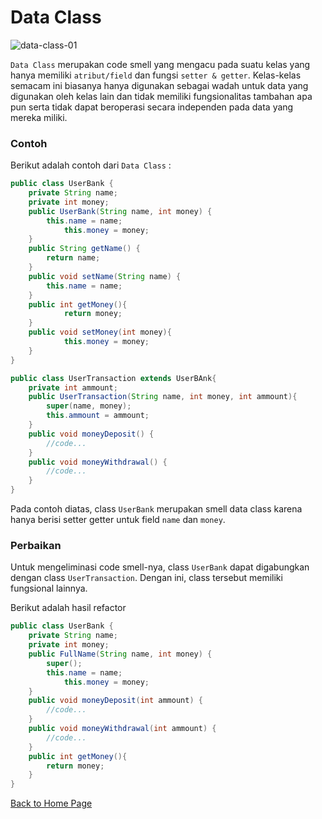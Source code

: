 # Data Class

![data-class-01](https://github.com/jonathanchr1/code-re/assets/113973058/892a3c06-278b-4337-ab1c-7df730649399)

`Data Class` merupakan code smell yang mengacu pada suatu kelas yang hanya memiliki `atribut/field` dan fungsi `setter & getter`. Kelas-kelas semacam ini biasanya hanya digunakan sebagai wadah untuk data yang digunakan oleh kelas lain dan tidak memiliki fungsionalitas tambahan apa pun serta tidak dapat beroperasi secara independen pada data yang mereka miliki.

### Contoh

Berikut adalah contoh dari `Data Class` :

```java
public class UserBank {
	private String name;
  	private int money;
	public UserBank(String name, int money) {
		this.name = name;
    		this.money = money;
	}
	public String getName() {
		return name;
	}
	public void setName(String name) {
		this.name = name;
	}
  	public int getMoney(){
    		return money;
  	}
  	public void setMoney(int money){
    		this.money = money;
  	}
}
```
```java
public class UserTransaction extends UserBAnk{
	private int ammount;
	public UserTransaction(String name, int money, int ammount){
		super(name, money);
		this.ammount = ammount;
	}
	public void moneyDeposit() {
		//code...
	}
  	public void moneyWithdrawal() {
		//code...
	}
}
```

Pada contoh diatas, class `UserBank` merupakan smell data class karena hanya berisi setter getter untuk field `name` dan `money`. 

### Perbaikan

Untuk mengeliminasi code smell-nya, class `UserBank` dapat digabungkan dengan class `UserTransaction`. Dengan ini, class tersebut memiliki fungsional lainnya.

Berikut adalah hasil refactor

```java
public class UserBank {
	private String name;
  	private int money;
	public FullName(String name, int money) {
		super();
		this.name = name;
    		this.money = money;
	}
	public void moneyDeposit(int ammount) {
		//code...
	}
  	public void moneyWithdrawal(int ammount) {
		//code...
	}
  	public int getMoney(){
   	 	return money;
  	}
}

```

[Back to Home Page](https://jonathanchr1.github.io/code-re/)
